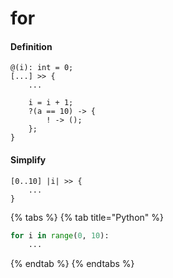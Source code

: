 # for

#### Definition

```
@(i): int = 0;
[...] >> {
    ...
    
    i = i + 1;
    ?(a == 10) -> {
        ! -> ();
    };
}
```

#### Simplify

```
[0..10] |i| >> {
    ...
}
```

{% tabs %}
{% tab title="Python" %}
```python
for i in range(0, 10):
    ...
```
{% endtab %}
{% endtabs %}

```
```
